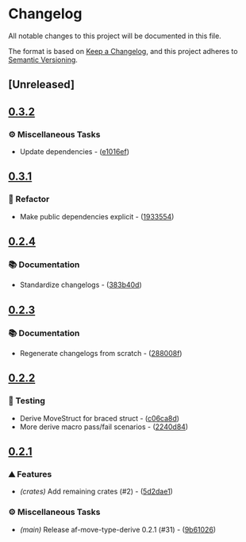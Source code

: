 # Changelog

All notable changes to this project will be documented in this file.

The format is based on [Keep a Changelog](https://keepachangelog.com/en/1.0.0/),
and this project adheres to [Semantic Versioning](https://semver.org/spec/v2.0.0.html).


## [Unreleased]

## [0.3.2](https://github.com/AftermathFinance/aftermath-sdk-rust/compare/af-move-type-derive-v0.3.1...af-move-type-derive-v0.3.2)

### ⚙️ Miscellaneous Tasks

- Update dependencies - ([e1016ef](https://github.com/AftermathFinance/aftermath-sdk-rust/commit/e1016ef1344da5430d48f94a7490f3cd7140b10d))


## [0.3.1](https://github.com/AftermathFinance/aftermath-sdk-rust/compare/af-move-type-derive-v0.3.0...af-move-type-derive-v0.3.1)

### 🚜 Refactor

- Make public dependencies explicit - ([1933554](https://github.com/AftermathFinance/aftermath-sdk-rust/commit/19335540faf2d55827fdfcd04aaa9c130fa306a3))


## [0.2.4](https://github.com/AftermathFinance/aftermath-sdk-rust/compare/af-move-type-derive-v0.2.3...af-move-type-derive-v0.2.4)

### 📚 Documentation

- Standardize changelogs - ([383b40d](https://github.com/AftermathFinance/aftermath-sdk-rust/commit/383b40d75c38f637aafe06438673f71e1c57d432))


## [0.2.3](https://github.com/AftermathFinance/aftermath-sdk-rust/compare/af-move-type-derive-v0.2.2...af-move-type-derive-v0.2.3)

### 📚 Documentation

- Regenerate changelogs from scratch - ([288008f](https://github.com/AftermathFinance/aftermath-sdk-rust/commit/288008f5b60193ea34b765d8ad605cf4f25207e9))

## [0.2.2](https://github.com/AftermathFinance/aftermath-sdk-rust/compare/af-move-type-derive-v0.2.1...af-move-type-derive-v0.2.2)

### 🧪 Testing

- Derive MoveStruct for braced struct - ([c06ca8d](https://github.com/AftermathFinance/aftermath-sdk-rust/commit/c06ca8d83d090ed6d310ece61f2d3841d66897ab))
- More derive macro pass/fail scenarios - ([2240d84](https://github.com/AftermathFinance/aftermath-sdk-rust/commit/2240d8459876b9baea7b674caf3ab64fe359408d))

## [0.2.1](https://github.com/AftermathFinance/aftermath-sdk-rust/compare/af-move-type-derive-v0.2.0...af-move-type-derive-v0.2.1)

### ⛰️ Features

- *(crates)* Add remaining crates (#2) - ([5d2dae1](https://github.com/AftermathFinance/aftermath-sdk-rust/commit/5d2dae1392de8ed6a5af63a0e559bd3416112b35))

### ⚙️ Miscellaneous Tasks

- *(main)* Release af-move-type-derive 0.2.1 (#31) - ([9b61026](https://github.com/AftermathFinance/aftermath-sdk-rust/commit/9b61026d46292ad20316d84edf7635c706ccfab7))

<!-- generated by git-cliff -->
